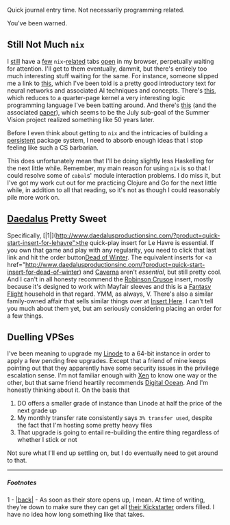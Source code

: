 Quick journal entry time. Not necessarily programming related.

You've been warned.

## <a name="still-not-much-nix" href="#still-not-much-nix"></a>Still Not Much `nix`

I [still](https://nixos.org/wiki/Create_and_debug_nix_packages) have a [few](https://ocharles.org.uk/blog/posts/2014-02-04-how-i-develop-with-nixos.html) `nix`-[related](https://nixos.org/wiki/Develop_software_with_unique_profiles_using_Nix#Using_the_nix-shell_environment) tabs [open](fluffynukeit.com/setting-up-a-haskell-project-on-nixos/ ) in my browser, perpetually waiting for attention. I'll get to them eventually, dammit, but there's entirely too much interesting stuff waiting for the same. For instance, someone slipped me a link to [this](neuralnetworksanddeeplearning.com/chap1.html), which I've been told is a pretty good introductory text for neural networks and associated AI techniques and concepts. There's [this](http://webyrd.net/scheme-2013/papers/HemannMuKanren2013.pdf), which reduces to a quarter-page kernel a very interesting logic programming language I've been batting around. And there's [this](http://googleresearch.blogspot.ca/2014/09/building-deeper-understanding-of-images.html) (and the associated [paper](http://www.cs.toronto.edu/~fritz/absps/imagenet.pdf)), which seems to be the July sub-goal of the Summer Vision project realized something like 50 years later.

Before I even think about getting to `nix` and the intricacies of building a [persistent](https://en.wikipedia.org/wiki/Persistent_data_structure) package system, I need to absorb enough ideas that I stop feeling like such a CS barbarian.

This does unfortunately mean that I'll be doing slightly less Haskelling for the next little while. Remember, my main reason for using `nix` is so that I could resolve some of `cabal`s' module interaction problems. I do miss it, but I've got my work cut out for me practicing Clojure and Go for the next little while, in addition to all that reading, so it's not as though I could reasonably pile more work on.

## <a name="daedalus-pretty-sweet" href="#daedalus-pretty-sweet"></a>[Daedalus](http://www.daedalusproductionsinc.com/) Pretty Sweet

Specifically, <a name="note-Sun-Apr-12-224820EDT-2015"></a>[|1|](http://www.daedalusproductionsinc.com/?product=quick-start-insert-for-lehavre">the quick-play insert for Le Havre</a> is essential. If you own that game and play with any regularity, you need to click that last link and hit the order button[Dead of Winter](#foot-Sun-Apr-12-224820EDT-2015). The equivalent inserts for <a href="http://www.daedalusproductionsinc.com/?product=quick-start-insert-for-dead-of-winter) and [Caverna](http://www.daedalusproductionsinc.com/?product=quick-start-insert-for-caverna) aren't *essential*, but still pretty cool. And I can't in all honesty recommend the [Robinson Crusoe](http://www.daedalusproductionsinc.com/?product=quick-start-insert-for-robinson-crusoe) insert, mostly because it's designed to work with Mayfair sleeves and this is a [Fantasy Flight](https://www.fantasyflightgames.com/en/products/fantasy-flight-supply/) household in that regard. YMM, as always, V. There's also a similar family-owned affair that sells similar things over at [Insert Here](http://www.searing.me/robstore). I can't tell you much about them yet, but am seriously considering placing an order for a few things.

## <a name="duelling-vpses" href="#duelling-vpses"></a>Duelling VPSes

I've been meaning to upgrade my [Linode](https://www.linode.com/) to a 64-bit instance in order to apply a few pending free upgrades. Except that a friend of mine keeps pointing out that they apparently have some security issues in the privilege escalation sense. I'm not familiar enough with [Xen](http://www.xenproject.org/) to know one way or the other, but that same friend heartily recommends [Digital Ocean](https://www.digitalocean.com/). And I'm honestly thinking about it. On the basis that


1.   DO offers a smaller grade of instance than Linode at half the price of the next grade up
1.   My monthly transfer rate consistently says `3% transfer used`, despite the fact that I'm hosting some pretty heavy files
1.   That upgrade is going to entail re-building the entire thing regardless of whether I stick or not


Not sure what I'll end up settling on, but I do eventually need to get around to that.


* * *
##### Footnotes

1 - <a name="foot-Sun-Apr-12-224820EDT-2015"></a>[|back|](#note-Sun-Apr-12-224820EDT-2015) - As soon as their store opens up, I mean. At time of writing, they're down to make sure they can get all [their Kickstarter](https://www.kickstarter.com/projects/1423026450/daedalus-quick-setup-game-inserts-cases-and-access) orders filled. I have no idea how long something like that takes.
